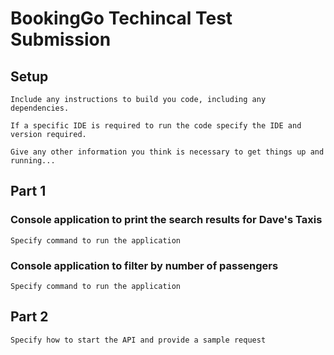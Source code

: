 # BookingGo Techincal Test Submission

## Setup
```
Include any instructions to build you code, including any dependencies.

If a specific IDE is required to run the code specify the IDE and version required.

Give any other information you think is necessary to get things up and running...
```

## Part 1

### Console application to print the search results for Dave's Taxis

`Specify command to run the application`

### Console application to filter by number of passengers

`Specify command to run the application`

## Part 2

`Specify how to start the API and provide a sample request`
